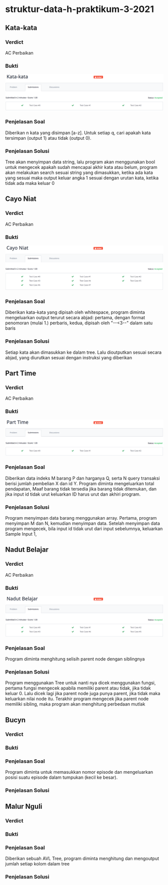 # struktur-data-h-praktikum-3-2021
## Kata-kata
### Verdict
AC Perbaikan
### Bukti
![kata](./Screenshot/kata.PNG)
### Penjelasan Soal
Diberikan n kata yang disimpan [a-z]. Untuk setiap q, cari apakah kata tersimpan (output 1) atau tidak (output 0).
### Penjelasan Solusi
Tree akan menyimpan data string, lalu program akan menggunakan bool untuk mengecek apakah sudah mencapai akhir kata atau belum, program akan melakukan search sesuai string yang dimasukkan, ketika ada kata yang sesuai maka output keluar angka 1 sesuai dengan urutan kata, ketika tidak ada maka keluar 0
## Cayo Niat
### Verdict
AC Perbaikan
### Bukti
![cayo](./Screenshot/cayo.PNG)
### Penjelasan Soal
Diberikan kata-kata yang dipisah oleh whitespace, program diminta mengeluarkan output terurut secara abjad: pertama, dengan format penomoran (mulai 1.) perbaris, kedua, dipisah oleh "--<3--" dalam satu baris
### Penjelasan Solusi
Setiap kata akan dimasukkan ke dalam tree. Lalu dioutputkan sesuai secara abjad, yang diurutkan sesuai dengan instruksi yang diberikan
## Part Time
### Verdict
AC Perbaikan
### Bukti
![part](./Screenshot/part.PNG)
### Penjelasan Soal
Diberikan data indeks M barang P dan harganya Q, serta N query transaksi berisi jumlah pembelian X dan id Y. Program diminta mengeluarkan total pendapatan, Maaf barang tidak tersedia jika barang tidak ditemukan, dan jika input id tidak urut keluarkan ID harus urut dan akhiri program.
### Penjelasan Solusi
Program menyimpan data barang menggunakan array. Pertama, program menyimpan M dan N, kemudian menyimpan data. Setelah menyimpan data program mengecek, bila input id tidak urut dari input sebelumnya, keluarkan Sample Input 1,
## Nadut Belajar
### Verdict
AC Perbaikan
### Bukti
![nadut](./Screenshot/nadut.PNG)
### Penjelasan Soal
Program diminta menghitung selisih parent node dengan siblingnya
### Penjelasan Solusi
Program menggunakan Tree untuk nanti nya dicek menggunakan fungsi, pertama fungsi mengecek apabila memiliki parent atau tidak, jika tidak keluar 0. Lalu dicek lagi jika parent node juga punya parent, jika tidak maka keluarkan nilai node itu. Terakhir program mengecek jika parent node memiliki sibling, maka program akan menghitung perbedaan mutlak
## Bucyn
### Verdict
### Bukti
### Penjelasan Soal
Program diminta untuk memasukkan nomor episode dan mengeluarkan posisi suatu episode dalam tumpukan (kecil ke besar).
### Penjelasan Solusi
## Malur Nguli
### Verdict
### Bukti
### Penjelasan Soal
Diberikan sebuah AVL Tree, program diminta menghitung dan mengoutput jumlah setiap kolom dalam tree
### Penjelasan Solusi
